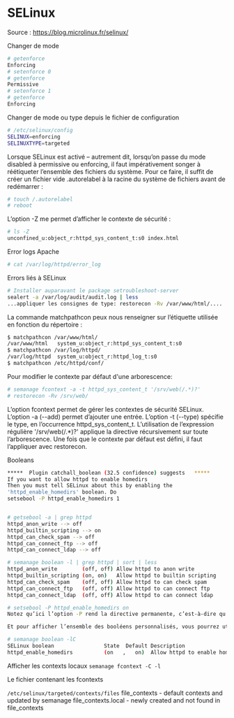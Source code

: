 # SELinux
Source : https://blog.microlinux.fr/selinux/

Changer de mode
```Bash
# getenforce
Enforcing
# setenforce 0
# getenforce
Permissive
# setenforce 1
# getenforce
Enforcing
```

Changer de mode ou type depuis le fichier de configuration
```Bash
# /etc/selinux/config
SELINUX=enforcing
SELINUXTYPE=targeted
```

Lorsque SELinux est activé – autrement dit, lorsqu’on passe du mode disabled à permissive ou enforcing, il faut impérativement songer à réétiqueter l’ensemble des fichiers du système. Pour ce faire, il suffit de créer un fichier vide .autorelabel à la racine du système de fichiers avant de redémarrer :

```Bash
# touch /.autorelabel
# reboot
```

L’option -Z me permet d’afficher le contexte de sécurité :

```Bash
# ls -Z
unconfined_u:object_r:httpd_sys_content_t:s0 index.html
```

Error logs Apache

```Bash
# cat /var/log/httpd/error_log
```

Errors liés à SELinux
```Bash
# Installer auparavant le package setroubleshoot-server
sealert -a /var/log/audit/audit.log | less
...appliquer les consignes de type: restorecon -Rv /var/www/html/....
```

La commande matchpathcon peux nous renseigner sur l’étiquette utilisée en fonction du répertoire :

```Bash
$ matchpathcon /var/www/html/
/var/www/html   system_u:object_r:httpd_sys_content_t:s0
$ matchpathcon /var/log/httpd/
/var/log/httpd  system_u:object_r:httpd_log_t:s0
$ matchpathcon /etc/httpd/conf/
```

Pour modifier le contexte par défaut d'une arborescence:

```Bash
# semanage fcontext -a -t httpd_sys_content_t '/srv/web(/.*)?'
# restorecon -Rv /srv/web/
```

L’option fcontext permet de gérer les contextes de sécurité SELinux.
L’option -a (--add) permet d’ajouter une entrée.
L’option -t (--type) spécifie le type, en l’occurrence httpd_sys_content_t.
L’utilisation de l’expression régulière '/srv/web(/.*)?' applique la directive récursivement sur toute l’arborescence.
Une fois que le contexte par défaut est défini, il faut l’appliquer avec restorecon.

Booleans

```Bash
*****  Plugin catchall_boolean (32.5 confidence) suggests   *****
If you want to allow httpd to enable homedirs
Then you must tell SELinux about this by enabling the 
'httpd_enable_homedirs' boolean. Do
setsebool -P httpd_enable_homedirs 1


# getsebool -a | grep httpd
httpd_anon_write --> off
httpd_builtin_scripting --> on
httpd_can_check_spam --> off
httpd_can_connect_ftp --> off
httpd_can_connect_ldap --> off

# semanage boolean -l | grep httpd | sort | less
httpd_anon_write        (off, off) Allow httpd to anon write
httpd_builtin_scripting (on, on)   Allow httpd to builtin scripting
httpd_can_check_spam    (off, off) Allow httpd to can check spam
httpd_can_connect_ftp   (off, off) Allow httpd to can connect ftp
httpd_can_connect_ldap  (off, off) Allow httpd to can connect ldap

# setsebool -P httpd_enable_homedirs on
Notez qu’ici l’option -P rend la directive permanente, c’est-à-dire qu’elle est conservée après un redémarrage du système.

Et pour afficher l’ensemble des booléens personnalisés, vous pourrez utiliser la commande suivante :

# semanage boolean -lC 
SELinux boolean                State  Default Description
httpd_enable_homedirs          (on   ,   on)  Allow httpd to enable homedirs
```

Afficher les contexts locaux
```semanage fcontext -C -l```

Le fichier contenant les fcontexts

```/etc/selinux/targeted/contexts/files```
file_contexts - default contexts and updated by semanage
file_contexts.local - newly created and not found in file_contexts

